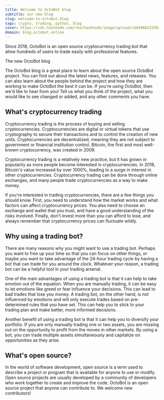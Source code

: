 ```yaml
---
title: Welcome to OctoBot blog
subtitle: our new blog
slug: welcome-to-octobot-blog
tags: crypto, trading, python, blog
cover: https://cdn.hashnode.com/res/hashnode/image/upload/v1649662225945/7f_c6UxhR.jpg?auto=compress
domain: blog.octobot.online
--- 
```


Since 2018, OctoBot is an open source cryptocurrency trading bot that allow hundreds of users to trade easily with professional features.

The new OctoBot blog

The OctoBot blog is a great place to learn about the open source OctoBot project. You can find out about the latest news, features, and releases. You can also learn about the people behind the project and how they are working to make OctoBot the best it can be. If you're using OctoBot, then we'd like to hear from you! Tell us what you think of the project, what you would like to see changed or added, and any other comments you have.

## What's cryptocurrency trading

Cryptocurrency trading is the process of buying and selling cryptocurrencies. Cryptocurrencies are digital or virtual tokens that use cryptography to secure their transactions and to control the creation of new units. Cryptocurrencies are decentralized, meaning they are not subject to government or financial institution control. Bitcoin, the first and most well-known cryptocurrency, was created in 2009. 

Cryptocurrency trading is a relatively new practice, but it has grown in popularity as more people become interested in cryptocurrencies. In 2018, Bitcoin's value increased by over 1000%, leading to a surge in interest in other cryptocurrencies. Cryptocurrency trading can be done through online exchanges, and many people trade cryptocurrencies as a way to make money. 

If you're interested in trading cryptocurrencies, there are a few things you should know. First, you need to understand how the market works and what factors can affect cryptocurrency prices. You also need to choose an exchange and wallet that you trust, and have a good understanding of the risks involved. Finally, don't invest more than you can afford to lose, and always remember that cryptocurrency prices can fluctuate wildly.

## Why using a trading bot? 

There are many reasons why you might want to use a trading bot. Perhaps you want to free up your time so that you can focus on other things, or maybe you want to take advantage of the 24-hour trading cycle by having a bot that can trade for you around the clock. Whatever your reason, a trading bot can be a helpful tool in your trading arsenal.

One of the main advantages of using a trading bot is that it can help to take emotion out of the equation. When you are manually trading, it can be easy to let emotions like greed or fear influence your decisions. This can lead to bad trades that lose you money. A trading bot, on the other hand, is not influenced by emotions and will only execute trades based on pre-determined rules that you have set. This can help you to stick to your trading plan and make better, more informed decisions.

Another benefit of using a trading bot is that it can help you to diversify your portfolio. If you are only manually trading one or two assets, you are missing out on the opportunity to profit from the moves in other markets. By using a bot, you can trade multiple assets simultaneously and capitalize on opportunities as they arise.

## What's open source?

In the world of software development, open source is a term used to describe a project or program that is available for anyone to use or modify. Open source projects are usually developed by a community of developers who work together to create and improve the code. OctoBot is an open source project that anyone can contribute to. We welcome new contributors!

